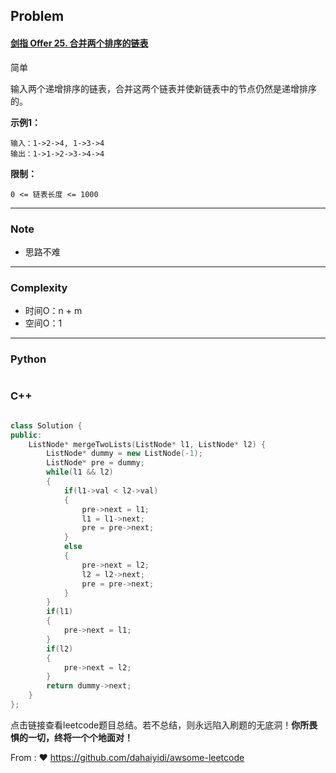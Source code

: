 ## Problem

#### [剑指 Offer 25. 合并两个排序的链表](https://leetcode-cn.com/problems/he-bing-liang-ge-pai-xu-de-lian-biao-lcof/)

简单

输入两个递增排序的链表，合并这两个链表并使新链表中的节点仍然是递增排序的。

**示例1：**

```
输入：1->2->4, 1->3->4
输出：1->1->2->3->4->4
```

**限制：**

```
0 <= 链表长度 <= 1000
```

------

### Note

- 思路不难

------

### Complexity

- 时间O：n + m
- 空间O：1

------

### Python

```python

```

### C++

```C++

class Solution {
public:
    ListNode* mergeTwoLists(ListNode* l1, ListNode* l2) {
        ListNode* dummy = new ListNode(-1);
        ListNode* pre = dummy;
        while(l1 && l2)
        {
            if(l1->val < l2->val)
            {
                pre->next = l1;
                l1 = l1->next;
                pre = pre->next;
            }
            else
            {
                pre->next = l2;
                l2 = l2->next;
                pre = pre->next;
            }
        }
        if(l1)
        {
            pre->next = l1;
        }
        if(l2)
        {
            pre->next = l2;
        }
        return dummy->next;
    }
};
```



点击链接查看leetcode题目总结。若不总结，则永远陷入刷题的无底洞！**你所畏惧的一切，终将一个个地面对！**

From : :heart: https://github.com/dahaiyidi/awsome-leetcode
